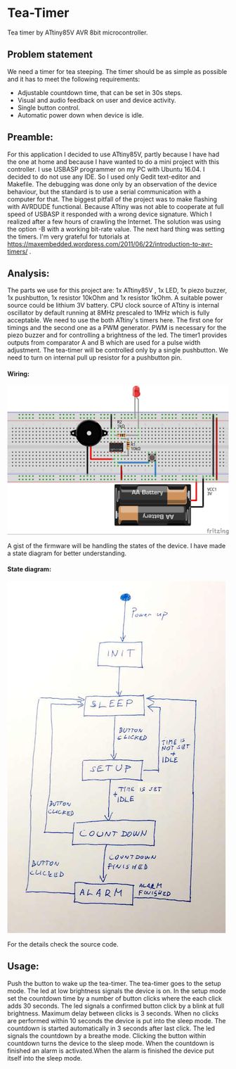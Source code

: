 # Tea-Timer
Tea timer by ATtiny85V AVR 8bit microcontroller.

## Problem statement
We need a timer for tea steeping. 
The timer should be as simple as possible and it has to meet the following requirements:
* Adjustable countdown time, that can be set in 30s steps.
* Visual and audio feedback on user and device activity.
* Single button control.
* Automatic power down when device is idle.

## Preamble:
For this application I decided to use ATtiny85V, partly because I have had the one at home and because I have wanted to do a mini project with this controller.
I use USBASP programmer on my PC with Ubuntu 16.04. I decided to do not use any IDE. So I used only Gedit text-editor and Makefile.
The debugging was done only by an observation of the device behaviour, but the standard is to use a serial communication with a computer for that.
The biggest pitfall of the project was to make flashing with AVRDUDE functional. Because ATtiny was not able to cooperate at full speed of USBASP it responded with a wrong device signature.
Which I realized after a few hours of crawling the Internet. The solution was using the option -B with a working bit-rate value.
The next hard thing was setting the timers. I'm very grateful for tutorials at https://maxembedded.wordpress.com/2011/06/22/introduction-to-avr-timers/ .

## Analysis:
The parts we use for this project are: 1x ATtiny85V , 1x LED, 1x piezo buzzer, 1x pushbutton, 1x resistor 10kOhm and 1x resistor 1kOhm.
A suitable power source could be lithium 3V battery.
CPU clock source of ATtiny is internal oscillator by default running at 8MHz prescaled to 1MHz which is fully acceptable.
We need to use the both ATtiny's timers here. The first one for timings and the second one as a PWM generator.
PWM is necessary for the piezo buzzer and for controlling a brightness of the led. The timer1 provides outputs from comparator A and B which are used for a pulse width adjustment. 
The tea-timer will be controlled only by a single pushbutton. We need to turn on internal pull up resistor for a pushbutton pin.

#### Wiring:
![wiring](https://github.com/jejdacz/Tea-Timer/blob/master/sketch_teatimer.jpg)

A gist of the firmware will be handling the states of the device.
I have made a state diagram for better understanding.

#### State diagram:
![state diagram](https://github.com/jejdacz/Tea-Timer/blob/master/state_d.jpg)

For the details check the source code.

## Usage:
Push the button to wake up the tea-timer. The tea-timer goes to the setup mode.
The led at low brightness signals the device is on.
In the setup mode set the countdown time by a number of button clicks where the each click adds 30 seconds.
The led signals a confirmed button click by a blink at full brightness.
Maximum delay between clicks is 3 seconds. When no clicks are performed within 10 seconds the device is put into the sleep mode.
The countdown is started automatically in 3 seconds after last click.
The led signals the countdown by a breathe mode. Clicking the button within countdown turns the device to the sleep mode.
When the countdown is finished an alarm is activated.When the alarm is finished the device put itself into the sleep mode.

